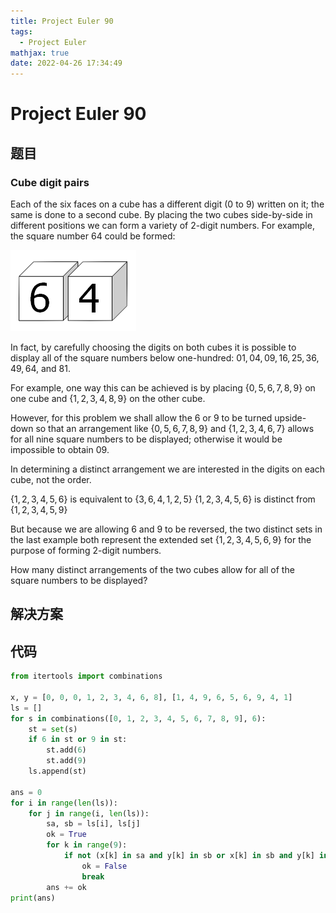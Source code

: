 ```yaml
---
title: Project Euler 90
tags:
  - Project Euler
mathjax: true
date: 2022-04-26 17:34:49
---
```


<escape><!-- more --></escape>

# Project Euler 90
## 题目
### Cube digit pairs
Each of the six faces on a cube has a different digit ($0$ to $9$) written on it; the same is done to a second cube. By placing the two cubes side-by-side in different positions we can form a variety of $2$-digit numbers.
For example, the square number $64$ could be formed:

![](../images/p090.png)

In fact, by carefully choosing the digits on both cubes it is possible to display all of the square numbers below one-hundred: $01, 04, 09, 16, 25, 36, 49, 64$, and $81$.

For example, one way this can be achieved is by placing $\{0, 5, 6, 7, 8, 9\}$ on one cube and $\{1, 2, 3, 4, 8, 9\}$ on the other cube.

However, for this problem we shall allow the $6$ or $9$ to be turned upside-down so that an arrangement like $\{0, 5, 6, 7, 8, 9\}$ and $\{1, 2, 3, 4, 6, 7\}$ allows for all nine square numbers to be displayed; otherwise it would be impossible to obtain $09$.

In determining a distinct arrangement we are interested in the digits on each cube, not the order.

$\{1, 2, 3, 4, 5, 6\}$ is equivalent to $\{3, 6, 4, 1, 2, 5\}$ 
$\{1, 2, 3, 4, 5, 6\}$ is distinct from $\{1, 2, 3, 4, 5, 9\}$

But because we are allowing $6$ and $9$ to be reversed, the two distinct sets in the last example both represent the extended set $\{1, 2, 3, 4, 5, 6, 9\}$ for the purpose of forming $2$-digit numbers.

How many distinct arrangements of the two cubes allow for all of the square numbers to be displayed?

## 解决方案

## 代码
```py
from itertools import combinations

x, y = [0, 0, 0, 1, 2, 3, 4, 6, 8], [1, 4, 9, 6, 5, 6, 9, 4, 1]
ls = []
for s in combinations([0, 1, 2, 3, 4, 5, 6, 7, 8, 9], 6):
    st = set(s)
    if 6 in st or 9 in st:
        st.add(6)
        st.add(9)
    ls.append(st)

ans = 0
for i in range(len(ls)):
    for j in range(i, len(ls)):
        sa, sb = ls[i], ls[j]
        ok = True
        for k in range(9):
            if not (x[k] in sa and y[k] in sb or x[k] in sb and y[k] in sa):
                ok = False
                break
        ans += ok
print(ans)

```